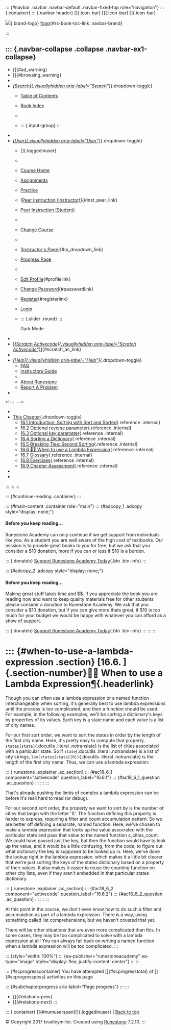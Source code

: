 ::: {#navbar .navbar .navbar-default .navbar-fixed-top role="navigation"}
::: {.container}
::: {.navbar-header}
[]{.icon-bar} []{.icon-bar} []{.icon-bar}

<div>

[![](../_static/img/RAIcon.png)](/runestone/default/user/login){.brand-logo}
[fopp](../index.html){#rs-book-toc-link .navbar-brand}

</div>
:::

::: {.navbar-collapse .collapse .navbar-ex1-collapse}
-   
-   []{#ad_warning}
-   []{#browsing_warning}
-   
-   [*[Search]{.visuallyhidden
    aria-label="Search"}*](#){.dropdown-toggle}
    -   [Table of Contents](../index.html)

    -   [Book Index](../genindex.html)

    -   

    -   ::: {.input-group}
        :::
-   
-   [*[User]{.visuallyhidden aria-label="User"}*](#){.dropdown-toggle}
    -   []{.loggedinuser}

    -   

    -   [Course Home](/ns/course/index)

    -   [Assignments](/assignment/student/chooseAssignment)

    -   [Practice](/runestone/assignments/practice)

    -   [[Peer Instruction
        (Instructor)](/runestone/peer/instructor.html)]{#inst_peer_link}

    -   [Peer Instruction (Student)](/runestone/peer/student.html)

    -   

    -   [Change Course](/runestone/default/courses)

    -   

    -   [[Instructor\'s
        Page](/runestone/admin/index)]{#ip_dropdown_link}

    -   [Progress Page](/runestone/dashboard/studentreport)

    -   

    -   [Edit Profile](/runestone/default/user/profile){#profilelink}

    -   [Change
        Password](/runestone/default/user/change_password){#passwordlink}

    -   [Register](/runestone/default/user/register){#registerlink}

    -   [Login](#)

    -   ::: {.slider .round}
        :::

        Dark Mode
-   
-   [[*[Scratch Activecode]{.visuallyhidden
    aria-label="Scratch Activecode"}*](javascript:runestoneComponents.popupScratchAC())]{#scratch_ac_link}
-   
-   [*[Help]{.visuallyhidden aria-label="Help"}*](#){.dropdown-toggle}
    -   [FAQ](http://runestoneinteractive.org/pages/faq.html)
    -   [Instructors Guide](https://guide.runestone.academy)
    -   
    -   [About Runestone](http://runestoneinteractive.org)
    -   [Report A
        Problem](/runestone/default/reportabug?course=fopp&page=WPWhenToUseLambdaVsFunction)
-   

```{=html}
<!-- -->
```
-   
-   [This Chapter](../index.html){.dropdown-toggle}
    -   [16.1 Introduction: Sorting with Sort and
        Sorted](intro-SortingwithSortandSorted.html){.reference
        .internal}
    -   [16.2 Optional reverse
        parameter](Optionalreverseparameter.html){.reference .internal}
    -   [16.3 Optional key
        parameter](Optionalkeyparameter.html){.reference .internal}
    -   [16.4 Sorting a Dictionary](SortingaDictionary.html){.reference
        .internal}
    -   [16.5 Breaking Ties: Second
        Sorting](SecondarySortOrder.html){.reference .internal}
    -   [16.6 👩‍💻 When to use a Lambda
        Expression](WPWhenToUseLambdaVsFunction.html){.reference
        .internal}
    -   [16.7 Glossary](Glossary.html){.reference .internal}
    -   [16.8 Exercises](Exercises.html){.reference .internal}
    -   [16.9 Chapter Assessment](ChapterAssessment.html){.reference
        .internal}
-   
-   
:::
:::
:::

::: {#continue-reading .container}
:::

::: {#main-content .container role="main"}
::: {#adcopy_1 .adcopy style="display: none;"}
#### Before you keep reading\...

Runestone Academy can only continue if we get support from individuals
like you. As a student you are well aware of the high cost of textbooks.
Our mission is to provide great books to you for free, but we ask that
you consider a \$10 donation, more if you can or less if \$10 is a
burden.

::: {.donateb}
[Support Runestone Academy Today](/runestone/default/donate?ad=1){.btn
.btn-info}
:::

::: {#adcopy_2 .adcopy style="display: none;"}
#### Before you keep reading\...

Making great stuff takes time and \$\$. If you appreciate the book you
are reading now and want to keep quality materials free for other
students please consider a donation to Runestone Academy. We ask that
you consider a \$10 donation, but if you can give more thats great, if
\$10 is too much for your budget we would be happy with whatever you can
afford as a show of support.

::: {.donateb}
[Support Runestone Academy Today](/runestone/default/donate?ad=2){.btn
.btn-info}
:::
:::
:::

::: {#when-to-use-a-lambda-expression .section}
[16.6. ]{.section-number}👩‍💻 When to use a Lambda Expression[¶](#when-to-use-a-lambda-expression "Permalink to this heading"){.headerlink}
==========================================================================================================================================

Though you can often use a lambda expression or a named function
interchangeably when sorting, it's generally best to use lambda
expressions until the process is too complicated, and then a function
should be used. For example, in the following examples, we'll be sorting
a dictionary's keys by properties of its values. Each key is a state
name and each value is a list of city names.

For our first sort order, we want to sort the states in order by the
length of the first city name. Here, it's pretty easy to compute that
property. `states[state]`{.docutils .literal .notranslate} is the list
of cities associated with a particular state. So If `state`{.docutils
.literal .notranslate} is a list of city strings,
`len(states[state][0])`{.docutils .literal .notranslate} is the length
of the first city name. Thus, we can use a lambda expression:

::: {.runestone .explainer .ac_section}
::: {#ac18_6_1 component="activecode" question_label="16.6.1"}
::: {#ac18_6_1_question .ac_question}
:::
:::
:::

That's already pushing the limits of complex a lambda expression can be
before it's reall hard to read (or debug).

For our second sort order, the property we want to sort by is the number
of cities that begin with the letter 'S'. The function defining this
property is harder to express, requiring a filter and count accumulation
pattern. So we are better off defining a separate, named function. Here,
we've chosen to make a lambda expression that looks up the value
associated with the particular state and pass that value to the named
function s\_cities\_count. We could have passed just the key, but then
the function would have to look up the value, and it would be a little
confusing, from the code, to figure out what dictionary the key is
supposed to be looked up in. Here, we've done the lookup right in the
lambda expression, which makes it a little bit clearer that we're just
sorting the keys of the states dictionary based on a property of their
values. It also makes it easier to reuse the counting function on other
city lists, even if they aren't embedded in that particular states
dictionary.

::: {.runestone .explainer .ac_section}
::: {#ac18_6_2 component="activecode" question_label="16.6.2"}
::: {#ac18_6_2_question .ac_question}
:::
:::
:::

At this point in the course, we don't even know how to do such a filter
and accumulation as part of a lambda expression. There is a way, using
something called list comprehensions, but we haven't covered that yet.

There will be other situations that are even more complicated than this.
In some cases, they may be too complicated to solve with a lambda
expression at all! You can always fall back on writing a named function
when a lambda expression will be too complicated.
:::

::: {style="width: 100%"}
::: {ea-publisher="runestoneacademy" ea-type="image" style="display: flex; justify-content: center"}
:::
:::

::: {#scprogresscontainer}
You have attempted []{#scprogresstotal} of []{#scprogressposs}
activities on this page

::: {#subchapterprogress aria-label="Page progress"}
:::
:::

-   [[](SecondarySortOrder.html)]{#relations-prev}
-   [[](Glossary.html)]{#relations-next}
:::

::: {.container}
[]{#numuserspan}[]{.loggedinuser} \| [Back to top](#)

© Copyright 2017 bradleymiller. Created using
[Runestone](http://runestoneinteractive.org/) 7.2.10.
:::
